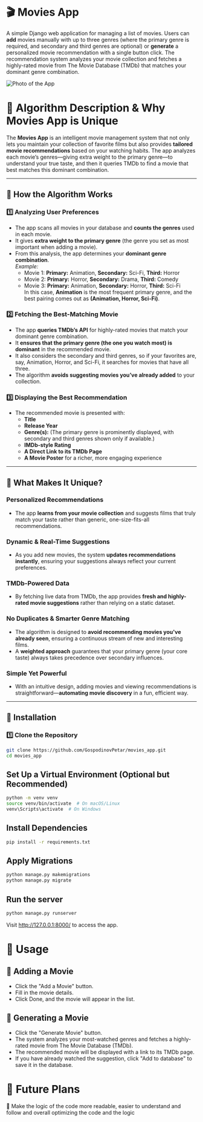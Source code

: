 # 🎬 Movies App

A simple Django web application for managing a list of movies. Users can **add** movies manually with up to three genres (where the primary genre is required, and secondary and third genres are optional) or **generate** a personalized movie recommendation with a single button click. The recommendation system analyzes your movie collection and fetches a highly-rated movie from The Movie Database (TMDb) that matches your dominant genre combination.

![Photo of the App](https://media.discordapp.net/attachments/690121529891094559/1345126292768423997/image.png?ex=67c369fb&is=67c2187b&hm=c97dda1aee1728b2a4fdc7d1123a80196d6cf3d5729bc0cf2c610a129fb154d4&=&format=webp&quality=lossless&width=2580&height=1302)

# 📌 Algorithm Description & Why Movies App is Unique

The **Movies App** is an intelligent movie management system that not only lets you maintain your collection of favorite films but also provides **tailored movie recommendations** based on your watching habits. The app analyzes each movie’s genres—giving extra weight to the primary genre—to understand your true taste, and then it queries TMDb to find a movie that best matches this dominant combination.

---

## 🧠 How the Algorithm Works

### 1️⃣ Analyzing User Preferences
- The app scans all movies in your database and **counts the genres** used in each movie.
- It gives **extra weight to the primary genre** (the genre you set as most important when adding a movie).
- From this analysis, the app determines your **dominant genre combination**.  
  *Example:*  
  - Movie 1: **Primary:** Animation, **Secondary:** Sci-Fi, **Third:** Horror  
  - Movie 2: **Primary:** Horror, **Secondary:** Drama, **Third:** Comedy  
  - Movie 3: **Primary:** Animation, **Secondary:** Horror, **Third:** Sci-Fi  
  In this case, **Animation** is the most frequent primary genre, and the best pairing comes out as **(Animation, Horror, Sci-Fi)**.

### 2️⃣ Fetching the Best-Matching Movie
- The app **queries TMDb’s API** for highly-rated movies that match your dominant genre combination.
- It **ensures that the primary genre (the one you watch most) is dominant** in the recommended movie.
- It also considers the secondary and third genres, so if your favorites are, say, Animation, Horror, and Sci-Fi, it searches for movies that have all three.
- The algorithm **avoids suggesting movies you’ve already added** to your collection.

### 3️⃣ Displaying the Best Recommendation
- The recommended movie is presented with:
  - **Title**
  - **Release Year**
  - **Genre(s):** (The primary genre is prominently displayed, with secondary and third genres shown only if available.)
  - **IMDb-style Rating**
  - **A Direct Link to its TMDb Page**
  - **A Movie Poster** for a richer, more engaging experience

---

## 🚀 What Makes It Unique?

### Personalized Recommendations
- The app **learns from your movie collection** and suggests films that truly match your taste rather than generic, one-size-fits-all recommendations.

### Dynamic & Real-Time Suggestions
- As you add new movies, the system **updates recommendations instantly**, ensuring your suggestions always reflect your current preferences.

### TMDb-Powered Data
- By fetching live data from TMDb, the app provides **fresh and highly-rated movie suggestions** rather than relying on a static dataset.

### No Duplicates & Smarter Genre Matching
- The algorithm is designed to **avoid recommending movies you've already seen**, ensuring a continuous stream of new and interesting films.
- A **weighted approach** guarantees that your primary genre (your core taste) always takes precedence over secondary influences.

### Simple Yet Powerful
- With an intuitive design, adding movies and viewing recommendations is straightforward—**automating movie discovery** in a fun, efficient way.


---

## 📌 Installation

### 1️⃣ Clone the Repository
```bash
git clone https://github.com/GospodinovPetar/movies_app.git
cd movies_app
```

## Set Up a Virtual Environment (Optional but Recommended)
```bash
python -m venv venv
source venv/bin/activate  # On macOS/Linux
venv\Scripts\activate  # On Windows
```

## Install Dependencies
```bash
pip install -r requirements.txt
```

## Apply Migrations
```bash
python manage.py makemigrations
python manage.py migrate
```

## Run the server
```bash
python manage.py runserver
```

Visit http://127.0.0.1:8000/ to access the app.

# 📌 Usage

## 🎥 Adding a Movie
* Click the "Add a Movie" button.
* Fill in the movie details.
* Click Done, and the movie will appear in the list.
## 🔄 Generating a Movie
* Click the "Generate Movie" button.
* The system analyzes your most-watched genres and fetches a highly-rated movie from The Movie Database (TMDb).
* The recommended movie will be displayed with a link to its TMDb page.
* If you have already watched the suggestion, click "Add to database" to save it in the database.

# 📌 Future Plans
🚀 Make the logic of the code more readable, easier to understand and follow and overall optimizing the code and the logic
